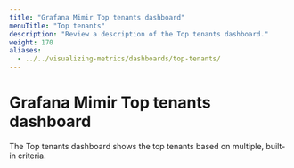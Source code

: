 ```yaml
---
title: "Grafana Mimir Top tenants dashboard"
menuTitle: "Top tenants"
description: "Review a description of the Top tenants dashboard."
weight: 170
aliases:
  - ../../visualizing-metrics/dashboards/top-tenants/
---
```


# Grafana Mimir Top tenants dashboard

The Top tenants dashboard shows the top tenants based on multiple, built-in criteria.
